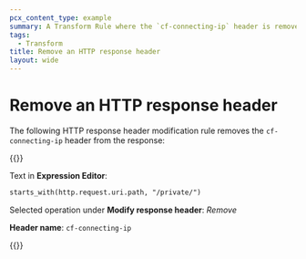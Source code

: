 ```yaml
---
pcx_content_type: example
summary: A Transform Rule where the `cf-connecting-ip` header is removed from the response.
tags:
  - Transform
title: Remove an HTTP response header
layout: wide
---
```


# Remove an HTTP response header

The following HTTP response header modification rule removes the `cf-connecting-ip` header from the response:

{{<example>}}

Text in **Expression Editor**:

```txt
starts_with(http.request.uri.path, "/private/")
```

Selected operation under **Modify response header**: _Remove_

**Header name**: `cf-connecting-ip`

{{</example>}}
